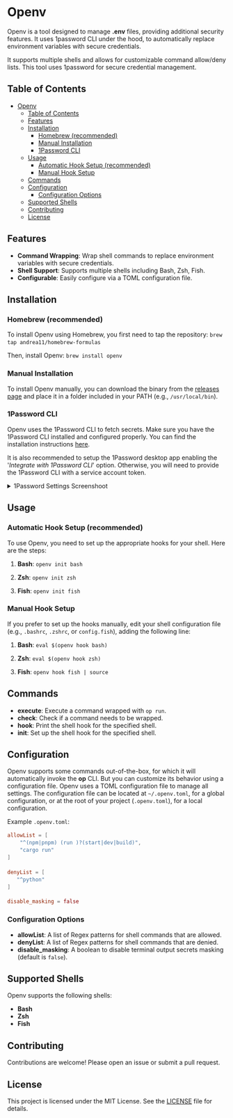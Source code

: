 # Openv

Openv is a tool designed to manage **.env** files, providing additional security features. It uses 1password CLI under the hood, to automatically replace environment variables with secure credentials.

It supports multiple shells and allows for customizable command allow/deny lists. This tool uses 1password for secure credential management.


## Table of Contents

- [Openv](#openv)
  - [Table of Contents](#table-of-contents)
  - [Features](#features)
  - [Installation](#installation)
    - [Homebrew (recommended)](#homebrew-recommended)
    - [Manual Installation](#manual-installation)
    - [1Password CLI](#1password-cli)
  - [Usage](#usage)
    - [Automatic Hook Setup (recommended)](#automatic-hook-setup-recommended)
    - [Manual Hook Setup](#manual-hook-setup)
  - [Commands](#commands)
  - [Configuration](#configuration)
    - [Configuration Options](#configuration-options)
  - [Supported Shells](#supported-shells)
  - [Contributing](#contributing)
  - [License](#license)

## Features

- **Command Wrapping**: Wrap shell commands to replace environment variables with secure credentials.
- **Shell Support**: Supports multiple shells including Bash, Zsh, Fish.
- **Configurable**: Easily configure via a TOML configuration file.

## Installation

### Homebrew (recommended)

To install Openv using Homebrew, you first need to tap the repository:
`brew tap andrea11/homebrew-formulas`

Then, install Openv:
`brew install openv`

### Manual Installation

To install Openv manually, you can download the binary from the [releases page](https://github.com/andrea11/openv/releases) and place it in a folder included in your PATH (e.g., `/usr/local/bin`).

### 1Password CLI

Openv uses the 1Password CLI to fetch secrets. Make sure you have the 1Password CLI installed and configured properly. You can find the installation instructions [here](https://developer.1password.com/docs/cli/get-started).

It is also recommended to setup the 1Password desktop app enabling the '*Integrate with 1Password CLI*' option.
Otherwise, you will need to provide the 1Password CLI with a service account token.

<details>
  <summary>1Password Settings Screenshoot</summary>

  ![1Password setting](doc/1Password%20settings.jpg)

</details>

## Usage

### Automatic Hook Setup (recommended)

To use Openv, you need to set up the appropriate hooks for your shell. Here are the steps:

1. **Bash**: `openv init bash`

2. **Zsh**: `openv init zsh`

3. **Fish**: `openv init fish`

### Manual Hook Setup

If you prefer to set up the hooks manually, edit your shell configuration file (e.g., `.bashrc`, `.zshrc`, or `config.fish`), adding the following line:

1. **Bash**:
`eval $(openv hook bash)`

2. **Zsh**:
`eval $(openv hook zsh)`

3. **Fish**:
`openv hook fish | source`

## Commands

- **execute**: Execute a command wrapped with `op run`.
- **check**: Check if a command needs to be wrapped.
- **hook**: Print the shell hook for the specified shell.
- **init**: Set up the shell hook for the specified shell.

## Configuration

Openv supports some commands out-of-the-box, for which it will automatically invoke the **op** CLI. But you can customize its behavior using a configuration file.
Openv uses a TOML configuration file to manage all settings. The configuration file can be located at `~/.openv.toml`, for a global configuration, or at the root of your project (`.openv.toml`), for a local configuration.

Example `.openv.toml`:
```toml
allowList = [
    "^(npm|pnpm) (run )?(start|dev|build)",
    "cargo run"
]

denyList = [
   "^python"
]

disable_masking = false
```

### Configuration Options

- **allowList**: A list of Regex patterns for shell commands that are allowed.
- **denyList**: A list of Regex patterns for shell commands that are denied.
- **disable_masking**: A boolean to disable terminal output secrets masking (default is `false`).

## Supported Shells

Openv supports the following shells:

- **Bash**
- **Zsh**
- **Fish**

## Contributing

Contributions are welcome! Please open an issue or submit a pull request.

## License

This project is licensed under the MIT License. See the [LICENSE](LICENSE) file for details.